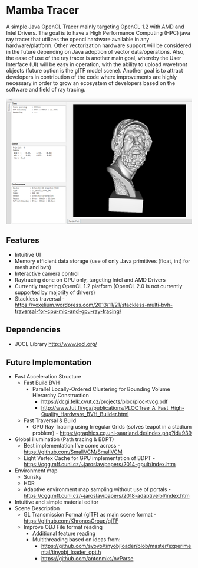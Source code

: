 # Mamba Tracer

A simple Java OpenCL Tracer mainly targeting OpenCL 1.2 with AMD and Intel Drivers. The goal is to have a High Performance Computing (HPC) java ray tracer that utilizes the opencl hardware available in any hardware/platform. Other vectorization hardware support will be considered in the future depending on Java adoption of vector data/operations. Also, the ease of use of the ray tracer is another main goal, whereby the User Interface (UI) will be easy in operation, with the ability to upload wavefront objects (future option is the glTF model scene). Another goal is to attract developers in contribution of the code where improvements are highly necessary in order to grow an ecosystem of developers based on the software and field of ray tracing. 

![Alt text](screenshot.png?raw=true "Title")

## Features

* Intuitive UI
* Memory efficient data storage (use of only Java primitives (float, int) for mesh and bvh)
* Interactive camera control
* Raytracing done on GPU only, targeting Intel and AMD Drivers
* Currently targeting OpenCL 1.2 platform (OpenCL 2.0 is not currently supported by majority of drivers)
* Stackless traversal - https://voxelium.wordpress.com/2013/11/21/stackless-multi-bvh-traversal-for-cpu-mic-and-gpu-ray-tracing/

## Dependencies

* JOCL Library http://www.jocl.org/

## Future Implementation

* Fast Acceleration Structure   
  - Fast Build BVH
    - Parallel Locally-Ordered Clustering for Bounding Volume Hierarchy Construction
      - https://dcgi.felk.cvut.cz/projects/ploc/ploc-tvcg.pdf
      - http://www.tut.fi/vga/publications/PLOCTree_A_Fast_High-Quality_Hardware_BVH_Builder.html
  - Fast Traversal & Build
    - GPU Ray Tracing using Irregular Grids (solves teapot in a stadium problem) - https://graphics.cg.uni-saarland.de/index.php?id=939
* Global illumination (Path tracing & BDPT)
  - Best implementation I've come across - https://github.com/SmallVCM/SmallVCM
  - Light Vertex Cache for GPU implementation of BDPT - https://cgg.mff.cuni.cz/~jaroslav/papers/2014-gpult/index.htm
* Environment map
  - Sunsky
  - HDR
  - Adaptive environment map sampling without use of portals - https://cgg.mff.cuni.cz/~jaroslav/papers/2018-adaptiveibl/index.htm
* Intuitive and simple material editor
* Scene Description
  - GL Transmission Format (glTF) as main scene format - https://github.com/KhronosGroup/glTF
  - Improve OBJ File format reading 
    - Additional feature reading
    - Multithreading based on ideas from:
      - https://github.com/syoyo/tinyobjloader/blob/master/experimental/tinyobj_loader_opt.h
      - https://github.com/antonmks/nvParse
